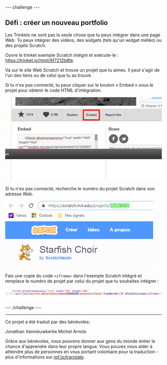 --- challenge ---

## Défi : créer un nouveau portfolio

Les Trinkets ne sont pas la seule chose que tu peux intégrer dans une page Web. Tu peux intégrer des vidéos, des widgets (tels qu'un widget météo) ou des projets Scratch.

Ouvre le trinket exemple Scratch intégré et exécute-le : <https://trinket.io/html/9f7212b8fe>

Va sur le site Web Scratch et trouve un projet que tu aimes. Il peut s'agir de l'un des tiens ou de celui que tu as trouvé.

Si tu n'es pas connecté, tu peux cliquer sur le bouton « Embed » sous le projet pour obtenir le code HTML d'intégration.

![capture d'écran](images/scratch-embed.png)

Si tu n'es pas connecté, recherche le numéro du projet Scratch dans son adresse Web.

![capture d'écran](images/scratch-project-number.png)

Fais une copie du code `<iframe>` dans l'exemple Scratch intégré et remplace le numéro de projet par celui du projet que tu souhaites intégrer :

![capture d'écran](images/scratch-iframe.png)

--- /challenge ---

***

Ce projet a été traduit par des bénévoles:

Jonathan Vannieuwkerke
Michel Arnols

Grâce aux bénévoles, nous pouvons donner aux gens du monde entier la chance d'apprendre dans leur propre langue. Vous pouvez nous aider à atteindre plus de personnes en vous portant volontaire pour la traduction - plus d'informations sur [rpf.io/translate](https://rpf.io/translate).